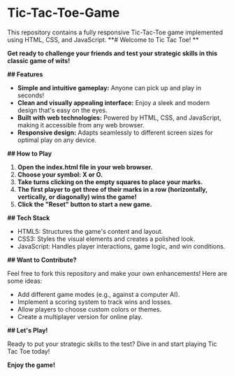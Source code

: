 # Tic-Tac-Toe-Game
This repository contains a fully responsive Tic-Tac-Toe game implemented using HTML, CSS, and JavaScript.
 **# Welcome to Tic Tac Toe! **

**Get ready to challenge your friends and test your strategic skills in this classic game of wits!**

**## Features**

- **Simple and intuitive gameplay:** Anyone can pick up and play in seconds!
- **Clean and visually appealing interface:** Enjoy a sleek and modern design that's easy on the eyes.
- **Built with web technologies:** Powered by HTML, CSS, and JavaScript, making it accessible from any web browser.
- **Responsive design:** Adapts seamlessly to different screen sizes for optimal play on any device.

**## How to Play**

1. **Open the index.html file in your web browser.**
2. **Choose your symbol: X or O.**
3. **Take turns clicking on the empty squares to place your marks.**
4. **The first player to get three of their marks in a row (horizontally, vertically, or diagonally) wins the game!**
5. **Click the "Reset" button to start a new game.**

**## Tech Stack**

- HTML5: Structures the game's content and layout.
- CSS3: Styles the visual elements and creates a polished look.
- JavaScript: Handles player interactions, game logic, and win conditions.

**## Want to Contribute?**

Feel free to fork this repository and make your own enhancements! Here are some ideas:

- Add different game modes (e.g., against a computer AI).
- Implement a scoring system to track wins and losses.
- Allow players to choose custom colors or themes.
- Create a multiplayer version for online play.

**## Let's Play!**

Ready to put your strategic skills to the test? Dive in and start playing Tic Tac Toe today!

**Enjoy the game!**
